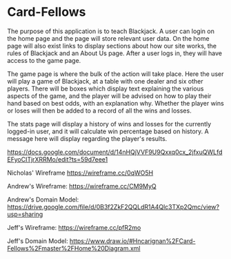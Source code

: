 # Card-Fellows

The purpose of this application is to teach Blackjack. A user can login on the home page and the page will store relevant user data. On the home page will also exist links to display sections about how our site works, the rules of Blackjack and an About Us page. After a user logs in, they will have access to the game page.

The game page is where the bulk of the action will take place. Here the user will play a game of Blackjack, at a table with one dealer and six other players. There will be boxes which display text explaining the various aspects of the game, and the player will be advised on how to play their hand based on best odds, with an explanation why. Whether the player wins or loses will then be added to a record of all the wins and losses.

The stats page will display a history of wins and losses for the currently logged-in user, and it will calculate win percentage based on history. A message here will display regarding the player's results.

https://docs.google.com/document/d/14nHQjVVF9U9Qxxq0cx_2jfxuQWLfdEFyoCITjrXRRMo/edit?ts=59d7eee1


Nicholas' Wireframe https://wireframe.cc/0qWO5H

Andrew's Wireframe: https://wireframe.cc/CM9MyQ

Andrew's Domain Model: https://drive.google.com/file/d/0B3f2ZkF2QQLdR1A4Qlc3TXp2Qmc/view?usp=sharing

Jeff's Wireframe: https://wireframe.cc/pfR2mo

Jeff's Domain Model: https://www.draw.io/#Hncarignan%2FCard-Fellows%2Fmaster%2FHome%20Diagram.xml
